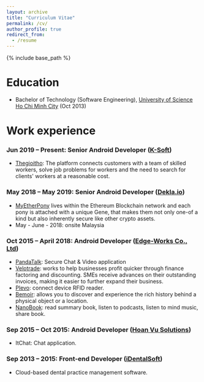 ```yaml
---
layout: archive
title: "Curriculum Vitae"
permalink: /cv/
author_profile: true
redirect_from:
  - /resume
---
```


{% include base_path %}

Education
======
* Bachelor of Technology (Software Engineering), [University of Science Ho Chi Minh City](https://www.hcmus.edu.vn/) (Oct 2013)

Work experience
======
### Jun 2019 – Present: Senior Android Developer ([K-Soft](https://k-group.asia/))
  * [Thegioitho](https://thegioitho.com/): The platform connects customers with a team of skilled workers, solve job problems for workers and the need to search for clients' workers at a reasonable cost.
  
### May 2018 – May 2019: Senior Android Developer ([Dekla.io](https://www.linkedin.com/company/deklaio/about/))
  * [MyEtherPony](https://myetherpony.io/) lives within the Ethereum Blockchain network and each pony is attached with a unique Gene, that makes them not only one-of a kind but also inherently secure like other crypto assets.
  * May - June - 2018: onsite Malaysia

### Oct 2015 – April 2018: Android Developer ([Edge-Works Co., Ltd](https://www.edge-works.net/))
  * [PandaTalk](http://www.pandatalkapp.com/): Secure Chat & Video application
  * [Velotrade](https://www.velotrade.com/): works to help businesses profit quicker through finance factoring and discounting. SMEs receive advances on their outstanding invoices, making it easier to further expand their business.
  * [Plevo](http://plevo.de/): connect device RFID reader.
  * [Bemoir](https://www.facebook.com/pg/bemoir/about/): allows you to discover and experience the rich history behind a physical object or a location.
  * [NanoBook](https://play.google.com/store/apps/details?id=com.nanobook&hl=vi): read summary book, listen to podcasts, listen to mind music, share book.

### Sep 2015 – Oct 2015: Android Developer ([Hoan Vu Solutions](http://www.hoanvusolutions.com.vn/))
  * ItChat: Chat application.

### Sep 2013 – 2015: Front-end Developer ([iDentalSoft](https://www.identalsoft.com/))
  * Cloud-based dental practice management software.
